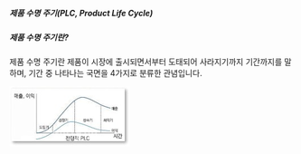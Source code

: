 ##### 제품 수명 주기(PLC, Product Life Cycle)

##### 제품 수명 주기란?
제품 수명 주기란 제품이 시장에 출시되면서부터 도태되어 사라지기까지 기간까지를 말하며, 기간 중 나타나는 국면을 4가지로 분류한 관념입니다.

![제품수명주기](../../imgs/제품수명주기.jpg)

